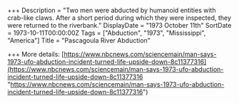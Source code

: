 +++
Description = "Two men were abducted by humanoid entities with crab-like claws. After a short period during which they were inspected, they were returned to the riverbank."
DisplayDate = "1973 October 11th"
SortDate = 1973-10-11T00:00:00Z
Tags = ["Abduction", "1973", "Mississippi", "America"]
Title = "Pascagoula River Abduction"

+++
More details: [https://www.nbcnews.com/sciencemain/man-says-1973-ufo-abduction-incident-turned-life-upside-down-8c11377316](https://www.nbcnews.com/sciencemain/man-says-1973-ufo-abduction-incident-turned-life-upside-down-8c11377316 "https://www.nbcnews.com/sciencemain/man-says-1973-ufo-abduction-incident-turned-life-upside-down-8c11377316")